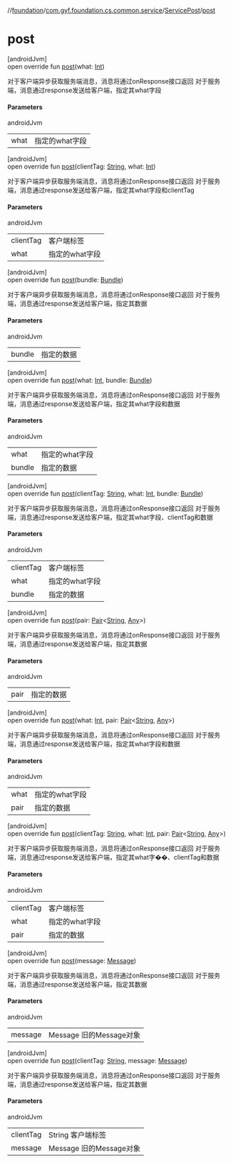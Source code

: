 //[foundation](../../../index.md)/[com.gyf.foundation.cs.common.service](../index.md)/[ServicePost](index.md)/[post](post.md)

# post

[androidJvm]\
open override fun [post](post.md)(what: [Int](https://kotlinlang.org/api/core/kotlin-stdlib/kotlin/-int/index.html))

对于客户端异步获取服务端消息，消息将通过onResponse接口返回 对于服务端，消息通过response发送给客户端，指定其what字段

#### Parameters

androidJvm

| | |
|---|---|
| what | 指定的what字段 |

[androidJvm]\
open override fun [post](post.md)(clientTag: [String](https://kotlinlang.org/api/core/kotlin-stdlib/kotlin/-string/index.html), what: [Int](https://kotlinlang.org/api/core/kotlin-stdlib/kotlin/-int/index.html))

对于客户端异步获取服务端消息，消息将通过onResponse接口返回 对于服务端，消息通过response发送给客户端，指定其what字段和clientTag

#### Parameters

androidJvm

| | |
|---|---|
| clientTag | 客户端标签 |
| what | 指定的what字段 |

[androidJvm]\
open override fun [post](post.md)(bundle: [Bundle](https://developer.android.com/reference/kotlin/android/os/Bundle.html))

对于客户端异步获取服务端消息，消息将通过onResponse接口返回 对于服务端，消息通过response发送给客户端，指定其数据

#### Parameters

androidJvm

| | |
|---|---|
| bundle | 指定的数据 |

[androidJvm]\
open override fun [post](post.md)(what: [Int](https://kotlinlang.org/api/core/kotlin-stdlib/kotlin/-int/index.html), bundle: [Bundle](https://developer.android.com/reference/kotlin/android/os/Bundle.html))

对于客户端异步获取服务端消息，消息将通过onResponse接口返回 对于服务端，消息通过response发送给客户端，指定其what字段和数据

#### Parameters

androidJvm

| | |
|---|---|
| what | 指定的what字段 |
| bundle | 指定的数据 |

[androidJvm]\
open override fun [post](post.md)(clientTag: [String](https://kotlinlang.org/api/core/kotlin-stdlib/kotlin/-string/index.html), what: [Int](https://kotlinlang.org/api/core/kotlin-stdlib/kotlin/-int/index.html), bundle: [Bundle](https://developer.android.com/reference/kotlin/android/os/Bundle.html))

对于客户端异步获取服务端消息，消息将通过onResponse接口返回 对于服务端，消息通过response发送给客户端，指定其what字段、clientTag和数据

#### Parameters

androidJvm

| | |
|---|---|
| clientTag | 客户端标签 |
| what | 指定的what字段 |
| bundle | 指定的数据 |

[androidJvm]\
open override fun [post](post.md)(pair: [Pair](https://kotlinlang.org/api/core/kotlin-stdlib/kotlin/-pair/index.html)&lt;[String](https://kotlinlang.org/api/core/kotlin-stdlib/kotlin/-string/index.html), [Any](https://kotlinlang.org/api/core/kotlin-stdlib/kotlin/-any/index.html)&gt;)

对于客户端异步获取服务端消息，消息将通过onResponse接口返回 对于服务端，消息通过response发送给客户端，指定其数据

#### Parameters

androidJvm

| | |
|---|---|
| pair | 指定的数据 |

[androidJvm]\
open override fun [post](post.md)(what: [Int](https://kotlinlang.org/api/core/kotlin-stdlib/kotlin/-int/index.html), pair: [Pair](https://kotlinlang.org/api/core/kotlin-stdlib/kotlin/-pair/index.html)&lt;[String](https://kotlinlang.org/api/core/kotlin-stdlib/kotlin/-string/index.html), [Any](https://kotlinlang.org/api/core/kotlin-stdlib/kotlin/-any/index.html)&gt;)

对于客户端异步获取服务端消息，消息将通过onResponse接口返回 对于服务端，消息通过response发送给客户端，指定其what字段和数据

#### Parameters

androidJvm

| | |
|---|---|
| what | 指定的what字段 |
| pair | 指定的数据 |

[androidJvm]\
open override fun [post](post.md)(clientTag: [String](https://kotlinlang.org/api/core/kotlin-stdlib/kotlin/-string/index.html), what: [Int](https://kotlinlang.org/api/core/kotlin-stdlib/kotlin/-int/index.html), pair: [Pair](https://kotlinlang.org/api/core/kotlin-stdlib/kotlin/-pair/index.html)&lt;[String](https://kotlinlang.org/api/core/kotlin-stdlib/kotlin/-string/index.html), [Any](https://kotlinlang.org/api/core/kotlin-stdlib/kotlin/-any/index.html)&gt;)

对于客户端异步获取服务端消息，消息将通过onResponse接口返回 对于服务端，消息通过response发送给客户端，指定其what字��、clientTag和数据

#### Parameters

androidJvm

| | |
|---|---|
| clientTag | 客户端标签 |
| what | 指定的what字段 |
| pair | 指定的数据 |

[androidJvm]\
open override fun [post](post.md)(message: [Message](https://developer.android.com/reference/kotlin/android/os/Message.html))

对于客户端异步获取服务端消息，消息将通过onResponse接口返回 对于服务端，消息通过response发送给客户端，指定其数据

#### Parameters

androidJvm

| | |
|---|---|
| message | Message 旧的Message对象 |

[androidJvm]\
open override fun [post](post.md)(clientTag: [String](https://kotlinlang.org/api/core/kotlin-stdlib/kotlin/-string/index.html), message: [Message](https://developer.android.com/reference/kotlin/android/os/Message.html))

对于客户端异步获取服务端消息，消息将通过onResponse接口返回 对于服务端，消息通过response发送给客户端，指定其数据

#### Parameters

androidJvm

| | |
|---|---|
| clientTag | String 客户端标签 |
| message | Message 旧的Message对象 |